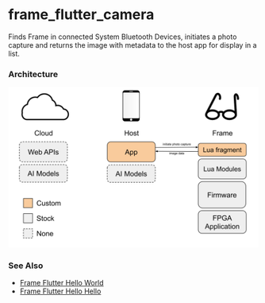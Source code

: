 # frame_flutter_camera

Finds Frame in connected System Bluetooth Devices, initiates a photo capture and returns the image with metadata to the host app for display in a list.

### Architecture
![Architecture](docs/Frame%20App%20Architecture%20-%20Camera.svg)

### See Also
- [Frame Flutter Hello World](https://github.com/CitizenOneX/frame_flutter_helloworld)
- [Frame Flutter Hello Hello](https://github.com/CitizenOneX/frame_flutter_hellohello)
